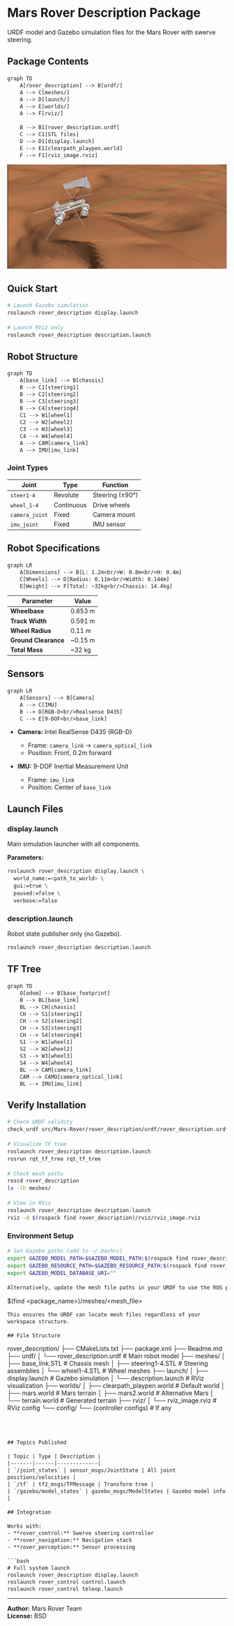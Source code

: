 # Mars Rover Description Package

URDF model and Gazebo simulation files for the Mars Rover with swerve steering.

## Package Contents

```mermaid
graph TD
    A[rover_description] --> B[urdf/]
    A --> C[meshes/]
    A --> D[launch/]
    A --> E[worlds/]
    A --> F[rviz/]
    
    B --> B1[rover_description.urdf]
    C --> C1[STL files]
    D --> D1[display.launch]
    E --> E1[clearpath_playpen.world]
    F --> F1[rviz_image.rviz]
```

![Rover Control System](../rover_control/image.png)

## Quick Start

```bash
# Launch Gazebo simulation
roslaunch rover_description display.launch

# Launch RViz only
roslaunch rover_description description.launch
```

## Robot Structure

```mermaid
graph TD
    A[base_link] --> B[chassis]
    B --> C1[steering1]
    B --> C2[steering2]
    B --> C3[steering3]
    B --> C4[steering4]
    C1 --> W1[wheel1]
    C2 --> W2[wheel2]
    C3 --> W3[wheel3]
    C4 --> W4[wheel4]
    A --> CAM[camera_link]
    A --> IMU[imu_link]
```

### Joint Types

| Joint | Type | Function |
|-------|------|----------|
| `steer1-4` | Revolute | Steering (±90°) |
| `wheel_1-4` | Continuous | Drive wheels |
| `camera_joint` | Fixed | Camera mount |
| `imu_joint` | Fixed | IMU sensor |

## Robot Specifications

```mermaid
graph LR
    A[Dimensions] --> B[L: 1.2m<br/>W: 0.8m<br/>H: 0.4m]
    C[Wheels] --> D[Radius: 0.11m<br/>Width: 0.144m]
    E[Weight] --> F[Total: ~32kg<br/>Chassis: 14.4kg]
```

| Parameter | Value |
|-----------|-------|
| **Wheelbase** | 0.853 m |
| **Track Width** | 0.591 m |
| **Wheel Radius** | 0.11 m |
| **Ground Clearance** | ~0.15 m |
| **Total Mass** | ~32 kg |

## Sensors

```mermaid
graph LR
    A[Sensors] --> B[Camera]
    A --> C[IMU]
    B --> D[RGB-D<br/>Realsense D435]
    C --> E[9-DOF<br/>base_link]
```

- **Camera:** Intel RealSense D435 (RGB-D)
  - Frame: `camera_link` → `camera_optical_link`
  - Position: Front, 0.2m forward
  
- **IMU:** 9-DOF Inertial Measurement Unit
  - Frame: `imu_link`
  - Position: Center of `base_link`

## Launch Files

### display.launch
Main simulation launcher with all components.

**Parameters:**
```bash
roslaunch rover_description display.launch \
  world_name:=<path_to_world> \
  gui:=true \
  paused:=false \
  verbose:=false
```
### description.launch
Robot state publisher only (no Gazebo).

```bash
roslaunch rover_description description.launch
```

## TF Tree

```mermaid
graph TD
    O[odom] --> B[base_footprint]
    B --> BL[base_link]
    BL --> CH[chassis]
    CH --> S1[steering1]
    CH --> S2[steering2]
    CH --> S3[steering3]
    CH --> S4[steering4]
    S1 --> W1[wheel1]
    S2 --> W2[wheel2]
    S3 --> W3[wheel3]
    S4 --> W4[wheel4]
    BL --> CAM[camera_link]
    CAM --> CAMO[camera_optical_link]
    BL --> IMU[imu_link]
```

## Verify Installation

```bash
# Check URDF validity
check_urdf src/Mars-Rover/rover_description/urdf/rover_description.urdf

# Visualize TF tree
roslaunch rover_description description.launch
rosrun rqt_tf_tree rqt_tf_tree

# Check mesh paths
roscd rover_description
ls -lh meshes/

# View in RViz
roslaunch rover_description description.launch
rviz -d $(rospack find rover_description)/rviz/rviz_image.rviz
```


### Environment Setup

```bash
# Set Gazebo paths (add to ~/.bashrc)
export GAZEBO_MODEL_PATH=$GAZEBO_MODEL_PATH:$(rospack find rover_description)/..
export GAZEBO_RESOURCE_PATH=$GAZEBO_RESOURCE_PATH:$(rospack find rover_description)
export GAZEBO_MODEL_DATABASE_URI=""

Alternatively, update the mesh file paths in your URDF to use the ROS package path substitution:
```
$(find <package_name>)/meshes/<mesh_file>
```
This ensures the URDF can locate mesh files regardless of your workspace structure.

## File Structure

```
rover_description/
├── CMakeLists.txt
├── package.xml
├── Readme.md
├── urdf/
│   └── rover_description.urdf        # Main robot model
├── meshes/
│   ├── base_link.STL                 # Chassis mesh
│   ├── steering1-4.STL               # Steering assemblies
│   └── wheel1-4.STL                  # Wheel meshes
├── launch/
│   ├── display.launch                # Gazebo simulation
│   └── description.launch            # RViz visualization
├── worlds/
│   ├── clearpath_playpen.world       # Default world
│   ├── mars.world                    # Mars terrain
│   ├── mars2.world                   # Alternative Mars
│   └── terrain.world                 # Generated terrain
├── rviz/
│   └── rviz_image.rviz              # RViz config
└── config/
    └── (controller configs)          # If any
```



## Topics Published

| Topic | Type | Description |
|-------|------|-------------|
| `/joint_states` | sensor_msgs/JointState | All joint positions/velocities |
| `/tf` | tf2_msgs/TFMessage | Transform tree |
| `/gazebo/model_states` | gazebo_msgs/ModelStates | Gazebo model info |

## Integration

Works with:
- **rover_control:** Swerve steering controller
- **rover_navigation:** Navigation stack
- **rover_perception:** Sensor processing

```bash
# Full system launch
roslaunch rover_description display.launch
roslaunch rover_control control.launch
roslaunch rover_control teleop.launch
```

---

**Author:** Mars Rover Team  
**License:** BSD


